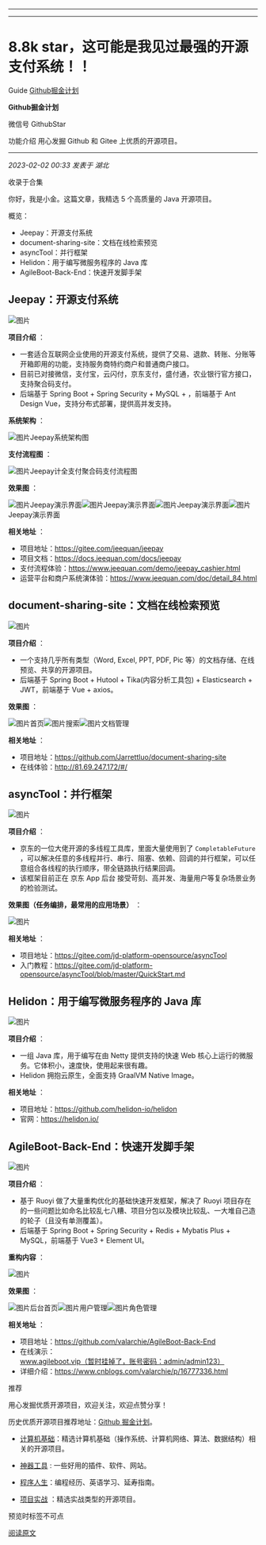 ----------------------------------------
----------------------------------------
#  8.8k star，这可能是我见过最强的开源支付系统！！

Guide  [ Github掘金计划 ](javascript:void\(0\);)

**Github掘金计划** ![]()

微信号 GithubStar

功能介绍 用心发掘 Github 和 Gitee 上优质的开源项目。

____

_2023-02-02 00:33_ _发表于 湖北_

收录于合集

你好，我是小金。这篇文章，我精选 5 个高质量的 Java 开源项目。  

概览：

  * Jeepay：开源支付系统
  * document-sharing-site：文档在线检索预览
  * asyncTool：并行框架
  * Helidon：用于编写微服务程序的 Java 库
  * AgileBoot-Back-End：快速开发脚手架

## Jeepay：开源支付系统

![图片](https://mmbiz.qpic.cn/mmbiz_svg/qbvaL9taELuibia22yaP9gUIAfzDGasRkA88yv8aRHic0d5jQmLPP1MhjrpupkqtlANRXXgRwFYdwIiaQfOjIUt978OnlIL87dj8/640?wx_fmt=svg&wxfrom=5&wx_lazy=1&wx_co=1)

 **项目介绍** ：

  * 一套适合互联网企业使用的开源支付系统，提供了交易、退款、转账、分账等开箱即用的功能，支持服务商特约商户和普通商户接口。
  * 目前已对接微信，支付宝，云闪付，京东支付，盛付通，农业银行官方接口，支持聚合码支付。
  * 后端基于 Spring Boot + Spring Security + MySQL + ，前端基于 Ant Design Vue，支持分布式部署，提供高并发支持。

 **系统架构** ：

![图片](https://mmbiz.qpic.cn/mmbiz_png/iaIdQfEric9TyxPX2xLSnKo2NHg3m14zLibOywM9GxBlSicto7iah9GVUXdp7MZrGQb68rKoK2Nxyia9MDClyDKNj3AQ/640?wx_fmt=png)Jeepay系统架构图

 **支付流程图** ：

![图片](https://mmbiz.qpic.cn/mmbiz_png/iaIdQfEric9TyxPX2xLSnKo2NHg3m14zLibrqI4hU8UfAQdeQ1HsETeF3lefcicZUd8GoySnCcFa0YmKW6YbPiaQ3AQ/640?wx_fmt=png)Jeepay计全支付聚合码支付流程图

 **效果图** ：

![图片](https://mmbiz.qpic.cn/mmbiz_png/iaIdQfEric9TyxPX2xLSnKo2NHg3m14zLibtsUBJXR8IrTgerIDAcgXXFicPfo0T1WsMicX1508Mic15hT5iaKm1hWlKA/640?wx_fmt=png)Jeepay演示界面![图片](https://mmbiz.qpic.cn/mmbiz_png/iaIdQfEric9TyxPX2xLSnKo2NHg3m14zLibhj49WyaQQ2huRsQdna8t5MhMoV41wTsiaJMvJsQus7eZBD6TwtKibNmw/640?wx_fmt=png)Jeepay演示界面![图片](https://mmbiz.qpic.cn/mmbiz_png/iaIdQfEric9TyxPX2xLSnKo2NHg3m14zLibxOIzjZeaLSAtNo0VLN6XqhWfKrBuFF9Sz2p1H3dw3k1qMDU5A2pGFg/640?wx_fmt=png)Jeepay演示界面![图片](https://mmbiz.qpic.cn/mmbiz_png/iaIdQfEric9TyxPX2xLSnKo2NHg3m14zLibcOybBZllpzpZcOQ9r3DUlwnaOv7bJjEIxaNib7fgpMeTNeeKnmefC6A/640?wx_fmt=png)Jeepay演示界面

 **相关地址** ：

  * 项目地址：https://gitee.com/jeequan/jeepay
  * 项目文档：https://docs.jeequan.com/docs/jeepay
  * 支付流程体验：https://www.jeequan.com/demo/jeepay_cashier.html
  * 运营平台和商户系统演体验：https://www.jeequan.com/doc/detail_84.html

## document-sharing-site：文档在线检索预览

![图片](https://mmbiz.qpic.cn/mmbiz_jpg/iaIdQfEric9TyxPX2xLSnKo2NHg3m14zLibGdiblM1NBdg2YJ0BLjwf4EVKVa3L3wqwWvvCXBy1iajaD4Pge2aVs9nQ/640?wx_fmt=jpeg)

 **项目介绍** ：

  * 一个支持几乎所有类型（Word, Excel, PPT, PDF, Pic 等）的文档存储、在线预览、共享的开源项目。
  * 后端基于 Spring Boot + Hutool + Tika(内容分析工具包) + Elasticsearch + JWT，前端基于 Vue + axios。

 **效果图** ：

![图片](https://mmbiz.qpic.cn/mmbiz_png/iaIdQfEric9TyxPX2xLSnKo2NHg3m14zLibg4vmgHU0rUlt4CibUPCLFzCZXAa9D1xYumloseFw05ufgRaJ4oW9ZZA/640?wx_fmt=png)首页![图片](https://mmbiz.qpic.cn/mmbiz_png/iaIdQfEric9TyxPX2xLSnKo2NHg3m14zLib7Z854DkPYCumfkvSrbicq4AmVxJqZvNO8Ye9GvNGCUvHHPe3Ocg66Og/640?wx_fmt=png)搜索![图片](https://mmbiz.qpic.cn/mmbiz_png/iaIdQfEric9TyxPX2xLSnKo2NHg3m14zLibBibDuQBwqKyOc7l6ib0iaKMrZg93yR0Lia4oRicQySLD35YM183RazWia7hw/640?wx_fmt=png)文档管理

 **相关地址** ：

  * 项目地址：https://github.com/Jarrettluo/document-sharing-site
  * 在线体验：http://81.69.247.172/#/

## asyncTool：并行框架

![图片](https://mmbiz.qpic.cn/mmbiz_png/iaIdQfEric9TyxPX2xLSnKo2NHg3m14zLibl9OZGkIe1E9AxJh5Hhw85xHgRhfPdWwA1LEHAYJfZwdo3SWYhtT7UQ/640?wx_fmt=png)

 **项目介绍** ：

  * 京东的一位大佬开源的多线程工具库，里面大量使用到了 `CompletableFuture` ，可以解决任意的多线程并行、串行、阻塞、依赖、回调的并行框架，可以任意组合各线程的执行顺序，带全链路执行结果回调。
  * 该框架目前正在 京东 App 后台 接受苛刻、高并发、海量用户等复杂场景业务的检验测试。

 **效果图（任务编排，最常用的应用场景）** ：

![图片](https://mmbiz.qpic.cn/mmbiz_png/iaIdQfEric9TyxPX2xLSnKo2NHg3m14zLibk63hUQwD3LD6IxpwCX8FS1JuqLp8GJ3iawL0pn1WEPNibJUC9uia7hhdQ/640?wx_fmt=png)

 **相关地址** ：

  * 项目地址：https://gitee.com/jd-platform-opensource/asyncTool
  * 入门教程：https://gitee.com/jd-platform-opensource/asyncTool/blob/master/QuickStart.md

## Helidon：用于编写微服务程序的 Java 库

![图片](https://mmbiz.qpic.cn/mmbiz_jpg/iaIdQfEric9TyxPX2xLSnKo2NHg3m14zLib2o5UicbHqgAIvgOOX3t7oslWQibCpRiaCzDfTs6Y52exsKVJib1aCQsS2Q/640?wx_fmt=jpeg)

 **项目介绍** ：

  * 一组 Java 库，用于编写在由 Netty 提供支持的快速 Web 核心上运行的微服务。它体积小，速度快，使用起来很有趣。
  * Helidon 拥抱云原生，全面支持 GraalVM Native Image。

 **相关地址** ：

  * 项目地址：https://github.com/helidon-io/helidon
  * 官网：https://helidon.io/

## AgileBoot-Back-End：快速开发脚手架

![图片](https://mmbiz.qpic.cn/mmbiz_jpg/iaIdQfEric9TyxPX2xLSnKo2NHg3m14zLibNiazDlrXeUIUDllfbxFdQr774T0fxkJUtxlnNkbspG2X6ZTnKAsJiahA/640?wx_fmt=jpeg)

 **项目介绍** ：

  * 基于 Ruoyi 做了大量重构优化的基础快速开发框架，解决了 Ruoyi 项目存在的一些问题比如命名比较乱七八糟、项目分包以及模块比较乱、一大堆自己造的轮子（且没有单测覆盖）。
  * 后端基于 Spring Boot + Spring Security + Redis + Mybatis Plus + MySQL，前端基于 Vue3 + Element UI。

 **重构内容** ：

![图片](https://mmbiz.qpic.cn/mmbiz_png/iaIdQfEric9TyxPX2xLSnKo2NHg3m14zLibGa3F2d0ibFmNur50luHjpm2jVOf5IIXcQMyvXJzicgs2pgzNUta8fFNg/640?wx_fmt=png)

 **效果图** ：

![图片](https://mmbiz.qpic.cn/mmbiz_png/iaIdQfEric9TyxPX2xLSnKo2NHg3m14zLib0haSAfXMLedpGncoVEXU2wQTHjpJ5pDK7f9QdkHonYybxuatbh9dRQ/640?wx_fmt=png)后台首页![图片](https://mmbiz.qpic.cn/mmbiz_png/iaIdQfEric9TyxPX2xLSnKo2NHg3m14zLibnjYw6VlocqDj7xYIsibzCVG3lWxLooEuqQ7icVPicqnSVepnVTVgG0kPw/640?wx_fmt=png)用户管理![图片](https://mmbiz.qpic.cn/mmbiz_png/iaIdQfEric9TyxPX2xLSnKo2NHg3m14zLibpPia8AMbJsuhwKN1RLk9tjQoKMkpueL2R3EI6cddJxoYKhDHWhRFwJw/640?wx_fmt=png)角色管理

 **相关地址** ：

  * 项目地址：https://github.com/valarchie/AgileBoot-Back-End
  * 在线演示：www.agileboot.vip（暂时挂掉了，账号密码：admin/admin123）
  * 详细介绍：https://www.cnblogs.com/valarchie/p/16777336.html

推荐

用心发掘优质开源项目，欢迎关注，欢迎点赞分享！

历史优质开源项目推荐地址：[Github
掘金计划](https://mp.weixin.qq.com/mp/appmsgalbum?__biz=MzIwNDgzMzI3Mg==&action=getalbum&album_id=1571213952619954180#wechat_redirect)。

  * [计算机基础](https://mp.weixin.qq.com/mp/appmsgalbum?action=getalbum&album_id=1635325633234780161&__biz=MzIwNDgzMzI3Mg==#wechat_redirect)：精选计算机基础（操作系统、计算机网络、算法、数据结构）相关的开源项目。

  * [神器工具](https://mp.weixin.qq.com/mp/appmsgalbum?__biz=MzIwNDgzMzI3Mg==&action=getalbum&album_id=1692140336665378820#wechat_redirect) : 一些好用的插件、软件、网站。

  * [程序人生](https://mp.weixin.qq.com/mp/appmsgalbum?__biz=MzIwNDgzMzI3Mg==&action=getalbum&album_id=2084343476975878144#wechat_redirect)：编程经历、英语学习、延寿指南。

  * [项目实战](https://mp.weixin.qq.com/mp/appmsgalbum?action=getalbum&album_id=1632590550748938241&__biz=MzIwNDgzMzI3Mg==#wechat_redirect) ：精选实战类型的开源项目。

  

预览时标签不可点

[阅读原文](javascript:;)

